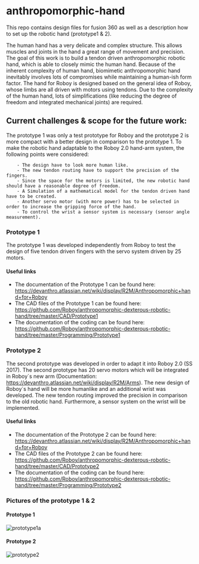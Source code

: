 # anthropomorphic-hand
This repo contains design files for fusion 360 as well as a description how to set up the robotic hand (prototype1 & 2).

The human hand has a very delicate and complex structure. This allows muscles and joints in the hand a great range of movement and precision. The goal of this work is to build a tendon driven anthropomorphic robotic hand, which is able to closely mimic the human hand. Because of the inherent complexity of human hand, biomimetic anthropomorphic hand inevitably involves lots of compromises while maintaining a human-ish form factor. The hand for Roboy is designed based on the general idea of Roboy, whose limbs are all driven with motors using tendons. Due to the complexity of the human hand, lots of simplifications (like reducing the degree of freedom and integrated mechanical joints) are required.

## Current challenges & scope for the future work:
The prototype 1 was only a test prototype for Roboy and the prototype 2 is more compact with a better design in comparison to the prototype 1.
To make the robotic hand adaptable to the Roboy 2.0 hand-arm system, the following points were considered: 

        - The design have to look more human like. 
        - The new tendon routing have to support the precision of the fingers. 
        - Since the space for the motors is limited, the new robotic hand should have a reasonable degree of freedom. 
        - A Simulation of a mathematical model for the tendon driven hand have to be created.
        - Another servo motor (with more power) has to be selected in order to increase the gripping force of the hand. 
        - To control the wrist a sensor system is necessary (sensor angle measurement).

### Prototype 1
The prototype 1 was developed independently from Roboy to test the design of five tendon driven fingers with the servo system driven by 25 motors. 

#### Useful links
- The documentation of the Prototype 1 can be found here: https://devanthro.atlassian.net/wiki/display/R2M/Anthropomorphic+hand+for+Roboy
- The CAD files of the Prototype 1 can be found here: https://github.com/Roboy/anthropomorphic-dexterous-robotic-hand/tree/master/CAD/Prototype1
- The documentation of the coding can be found here: https://github.com/Roboy/anthropomorphic-dexterous-robotic-hand/tree/master/Programming/Prototype1


### Prototype 2
The second prototype was developed in order to adapt it into Roboy 2.0 (SS 2017). The second prototype has 20 servo motors which will be integrated in Roboy´s new arm (Documentation: https://devanthro.atlassian.net/wiki/display/R2M/Arms). The new design of Roboy´s hand will be more humanlike and an additional wrist was developed. The new tendon routing improved the precision in comparison to the old robotic hand. Furthermore, a sensor system on the wrist will be implemented.

#### Useful links
- The documentation of the Prototype 2 can be found here: https://devanthro.atlassian.net/wiki/display/R2M/Anthropomorphic+hand+for+Roboy
- The CAD files of the Prototype 2 can be found here: https://github.com/Roboy/anthropomorphic-dexterous-robotic-hand/tree/master/CAD/Prototype2
- The documentation of the coding can be found here: https://github.com/Roboy/anthropomorphic-dexterous-robotic-hand/tree/master/Programming/Prototype2

### Pictures of the prototype 1 & 2

#### Prototype 1
![prototype1a](https://github.com/Roboy/anthropomorphic-dexterous-robotic-hand/blob/master/Documentation/images/for%20descriptions/prototype1a.jpg?raw=true)

#### Prototype 2
![prototype2](https://github.com/Roboy/anthropomorphic-dexterous-robotic-hand/blob/master/Documentation/images/for%20descriptions/prototype2.jpg?raw=true)
